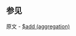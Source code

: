 ## 参见

原文 - [$add (aggregation)]( https://docs.mongodb.com/manual/reference/operator/aggregation/add/ )

